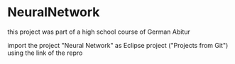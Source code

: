 # NeuralNetwork

this project was part of a high school course of German Abitur

import the project "Neural Network" as Eclipse project ("Projects from Git") using the link of the repro
